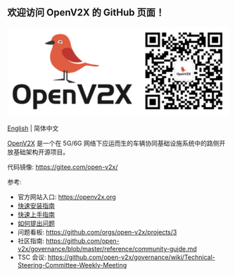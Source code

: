 ## 欢迎访问 OpenV2X 的 GitHub 页面！

![](/profile/images/openv2x.svg)

[English](/profile/README.md) | 简体中文

[OpenV2X](https://openv2x.org) 是一个在 5G/6G 网络下应运而生的车辆协同基础设施系统中的路侧开放基础架构开源项目。

代码镜像: <https://gitee.com/open-v2x/>

参考:

- 官方网站入口: <https://openv2x.org>
- [快速安装指南](https://github.com/open-v2x/docs/blob/albany/src/v2x-1.0.126-quick-install.md)
- [快速上手指南](https://github.com/open-v2x/docs/blob/albany/src/v2x-1.0.126-quick-start.md)
- [如何提出问题](https://github.com/open-v2x/docs/blob/albany/src/v2x_contribution.md)
- 问题看板: <https://github.com/orgs/open-v2x/projects/3>
- 社区指南: <https://github.com/open-v2x/governance/blob/master/reference/community-guide.md>
- TSC 会议: <https://github.com/open-v2x/governance/wiki/Technical-Steering-Committee-Weekly-Meeting>
